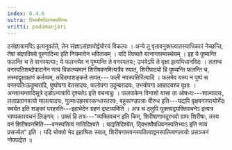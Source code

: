 ```yaml
---
index: 8.4.6
sutra: विभाषौषधिवनस्पतिभ्यः
vritti: padamanjari
---
```


 ठसंज्ञायामपिऽ इत्यनुवर्तते, तेन संज्ञाऽसंज्ञायोर्द्वयोरयं विकल्पः । अन्ये तु वृतावनुक्तत्वातस्याधिकारं नेच्छन्ति, तेषां संज्ञाविषये पुरगादिभ्य इति नियमत्वेन भवितव्यम् । यदि त्विष्यते यत्नान्तरमास्थेयम् ।  इह ये पुष्प्यन्ति फलन्ति च ते वानस्पत्याः; ये फलन्त्येव न पुष्प्यन्ति ते वनस्पतयः; उभयेऽपि ते वृक्षा इत्यभिधानविदः । ततश्च वनस्पतिशब्दोपादानेन णत्वं विकल्प्यमानं शिरीषवणमित्यत्रैव स्यात्, शिरीषादयो हि पुष्प्यन्ति फलन्ति च, तस्माद्वृक्षग्रहणं कर्तव्यम्, तदिदमाशङ्कते तावत्--- फली नवस्पतिरित्यादि । फलमेव यस्य न पुष्पं स वनस्पतिःऊदुम्बरादि, पुष्पोपगा वेतसादयः, फलोपगा उदुम्बरादयः, उभयोपगा आम्रादयश्च वृक्षाः । अन्तात्यन्तादिसूत्रे ठ्डोऽन्यत्रापि दृश्यतेऽ इति वचनाडुः । फलपाकेन विनाशो यासा ता ओषध्यः---शाल्यादयः, लताप्रतानवत्यो मालत्यादयः, गुल्माःउह्रस्वस्कन्धास्तरवः, बहुकाण्डपत्राः वीरुध इति---यद्यपि वृक्षवनस्पत्योर्भेदः स्मर्यत इति शङ्कां परहरति---इहाभेदेन ग्रहणं द्रष्टव्यमिति । अत्र च ठ्लुपि युक्तवद्व्यक्तिवचनेऽ इत्यत्र भाष्यकारवचनं लिङ्गम् । उक्तं हि तत्र---"व्यक्तिवचन इति किम्, शिरीषाणामदूरभवो ग्रामः शिरीषाः, तस्य वनं शिरीषवनमिति---वनस्पतित्वं नातिदिश्यते । यद्यतिदिश्येत, ठ्विभाषौषधिवनस्पतिभ्यःऽ इति णत्वं प्रसज्येत" इति । यदि चोक्तो भेद इहाश्रितः स्यात्, शिरीषणामवनस्पतित्वाद्वनस्पतित्वणत्वयोः प्रसञ्जनं नोपपद्येत ॥